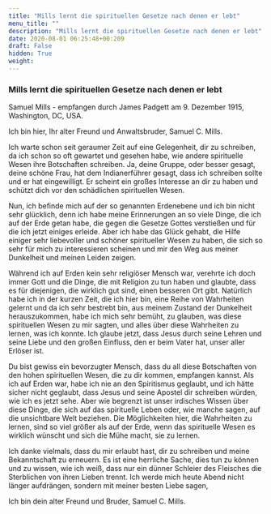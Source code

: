 ```yaml
---
title: "Mills lernt die spirituellen Gesetze nach denen er lebt"
menu_title: ""
description: "Mills lernt die spirituellen Gesetze nach denen er lebt"
date: 2020-08-01 06:25:48+00:209
draft: False
hidden: True
weight:
---
```

### Mills lernt die spirituellen Gesetze nach denen er lebt

Samuel Mills - empfangen durch James Padgett am 9. Dezember 1915, Washington, DC, USA.

Ich bin hier, Ihr alter Freund und Anwaltsbruder, Samuel C. Mills.

Ich warte schon seit geraumer Zeit auf eine Gelegenheit, dir zu schreiben, da ich schon so oft gewartet und gesehen habe, wie andere spirituelle Wesen ihre Botschaften schreiben. Ja, deine Gruppe, oder besser gesagt, deine schöne Frau, hat dem Indianerführer gesagt, dass ich schreiben sollte und er hat eingewilligt. Er scheint ein großes Interesse an dir zu haben und schützt dich vor den schädlichen spirituellen Wesen.

Nun, ich befinde mich auf der so genannten Erdenebene und ich bin nicht sehr glücklich, denn ich habe meine Erinnerungen an so viele Dinge, die ich auf der Erde getan habe, die gegen die Gesetze Gottes verstießen und für die ich jetzt einiges erleide. Aber ich habe das Glück gehabt, die Hilfe einiger sehr liebevoller und schöner spiritueller Wesen zu haben, die sich so sehr für mich zu interessieren scheinen und mir den Weg aus meiner Dunkelheit und meinen Leiden zeigen.

Während ich auf Erden kein sehr religiöser Mensch war, verehrte ich doch immer Gott und die Dinge, die mit Religion zu tun haben und glaubte, dass es für diejenigen, die wirklich gut sind, einen besseren Ort gibt.
Natürlich habe ich in der kurzen Zeit, die ich hier bin, eine Reihe von Wahrheiten gelernt und da ich sehr bestrebt bin, aus meinem Zustand der Dunkelheit herauszukommen, habe ich mich sehr bemüht, zu glauben, was diese spirituellen Wesen zu mir sagten, und alles über diese Wahrheiten zu lernen, was ich konnte. Ich glaube jetzt, dass Jesus durch seine Lehren und seine Liebe und den großen Einfluss, den er beim Vater hat, unser aller Erlöser ist.

Du bist gewiss ein bevorzugter Mensch, dass du all diese Botschaften von den hohen spirituellen Wesen, die zu dir kommen, empfangen kannst. Als ich auf Erden war, habe ich nie an den Spiritismus geglaubt, und ich hätte sicher nicht geglaubt, dass Jesus und seine Apostel dir schreiben würden, wie ich es jetzt sehe. Aber wie begrenzt ist unser irdisches Wissen über diese Dinge, die sich auf das spirituelle Leben oder, wie manche sagen, auf die unsichtbare Welt beziehen. Die Möglichkeiten hier, die Wahrheiten zu lernen, sind so viel größer als auf der Erde, wenn das spirituelle Wesen es wirklich wünscht und sich die Mühe macht, sie zu lernen.

Ich danke vielmals, dass du mir erlaubt hast, dir zu schreiben und meine Bekanntschaft zu erneuern. Es ist eine herrliche Sache, dies tun zu können und zu wissen, wie ich weiß, dass nur ein dünner Schleier des Fleisches die Sterblichen von ihren Lieben trennt. Ich werde mich heute Abend nicht länger aufdrängen, sondern mit meiner besten Liebe sagen,

Ich bin dein alter Freund und Bruder, Samuel C. Mills.
